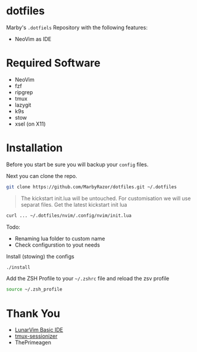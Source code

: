 # dotfiles

Marby's `.dotfiels` Repository with the following features:

- NeoVim as IDE

# Required Software

- NeoVim
- fzf
- ripgrep
- tmux
- lazygit
- k9s
- stow
- xsel (on X11)

# Installation 

Before you start be sure you will backup your `config` files.

Next you can clone the repo.
```sh
git clone https://github.com/MarbyRazor/dotfiles.git ~/.dotfiles
```
> The kickstart init.lua will be untouched. For customisation we will use separat files.
Get the latest kickstart init lua

```sh
curl ... ~/.dotfiles/nvim/.config/nvim/init.lua
```

Todo: 
- Renaming lua folder to custom name
- Check configurstion to yout needs

Install (stowing) the configs
```sh
./install
```

Add the ZSH Profile to your `~/.zshrc` file and reload the zsv profile
```sh
source ~/.zsh_profile
```

# Thank You

- [LunarVim Basic IDE](https://github.com/LunarVim/nvim-basic-ide) 
- [tmux-sessionizer](https://github.com/edr3x/tmux-sessionizer) 
- ThePrimeagen
